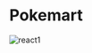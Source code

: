 # Pokemart


![react1](https://github.com/anderson895/React-Js--Pokemart-/assets/105678913/052e2c4d-2a8f-4c8c-b0b8-0701768cb563)
